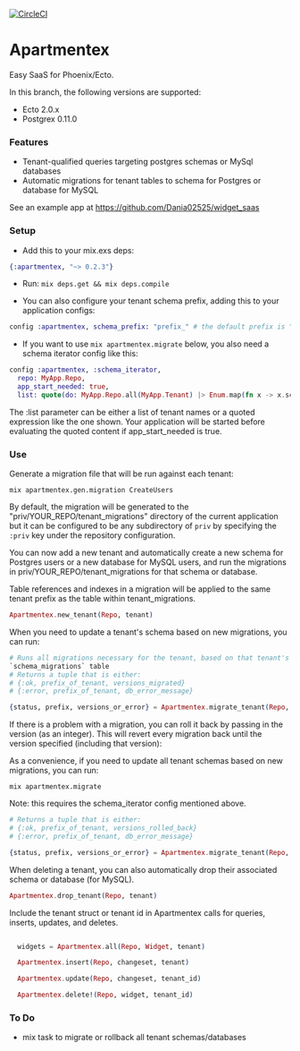 [![CircleCI](https://circleci.com/gh/Dania02525/apartmentex/tree/master.svg?style=shield)](https://circleci.com/gh/Dania02525/apartmentex/tree/master)

# Apartmentex

Easy SaaS for Phoenix/Ecto.

In this branch, the following versions are supported:
* Ecto 2.0.x
* Postgrex 0.11.0

### Features
* Tenant-qualified queries targeting postgres schemas or MySql databases
* Automatic migrations for tenant tables to schema for Postgres or
database for MySQL

See an example app at https://github.com/Dania02525/widget_saas

### Setup

- Add this to your mix.exs deps:
```elixir
{:apartmentex, "~> 0.2.3"}
```
- Run:
```mix deps.get && mix deps.compile```

- You can also configure your tenant schema prefix, adding this to your application configs:
```elixir
config :apartmentex, schema_prefix: "prefix_" # the default prefix is "tenant_"
```

- If you want to use `mix apartmentex.migrate` below, you also need a schema iterator config like this:
```elixir
config :apartmentex, :schema_iterator,
  repo: MyApp.Repo,
  app_start_needed: true,
  list: quote(do: MyApp.Repo.all(MyApp.Tenant) |> Enum.map(fn x -> x.schema_name end))
```
The :list parameter can be either a list of tenant names or a quoted expression like the one shown.
Your application will be started before evaluating the quoted content if app_start_needed is true.

### Use

Generate a migration file that will be run against each tenant:

```
mix apartmentex.gen.migration CreateUsers
```

By default, the migration will be generated to the
"priv/YOUR_REPO/tenant_migrations" directory of the current application but it
can be configured to be any subdirectory of `priv` by specifying the `:priv` key
under the repository configuration.

You can now add a new tenant and automatically create a new schema for Postgres
users or a new database for MySQL users, and run the migrations in
priv/YOUR_REPO/tenant_migrations for that schema or database.

Table references and indexes in a migration will be applied to the same tenant
prefix as the table within tenant_migrations.

```elixir
Apartmentex.new_tenant(Repo, tenant)
```

When you need to update a tenant's schema based on new migrations, you can run:

```elixir
# Runs all migrations necessary for the tenant, based on that tenant's
`schema_migrations` table
# Returns a tuple that is either:
# {:ok, prefix_of_tenant, versions_migrated}
# {:error, prefix_of_tenant, db_error_message}

{status, prefix, versions_or_error} = Apartmentex.migrate_tenant(Repo, tenant)
```

If there is a problem with a migration, you can roll it back by passing in the
version (as an integer). This will revert every migration back until the version
specified (including that version):

As a convenience, if you need to update all tenant schemas based on new migrations, you can run:
```
mix apartmentex.migrate
```
Note: this requires the schema_iterator config mentioned above.


```elixir
# Returns a tuple that is either:
# {:ok, prefix_of_tenant, versions_rolled_back}
# {:error, prefix_of_tenant, db_error_message}

{status, prefix, versions_or_error} = Apartmentex.migrate_tenant(Repo, tenant, :down, to: 20160711125401)
```

When deleting a tenant, you can also automatically drop their associated schema or database (for MySQL).

```elixir
Apartmentex.drop_tenant(Repo, tenant)
```

Include the tenant struct or tenant id in Apartmentex calls for queries, inserts, updates, and deletes.

```elixir

  widgets = Apartmentex.all(Repo, Widget, tenant)

  Apartmentex.insert(Repo, changeset, tenant)

  Apartmentex.update(Repo, changeset, tenant_id)

  Apartmentex.delete!(Repo, widget, tenant_id)

```

### To Do

- mix task to migrate or rollback all tenant schemas/databases
